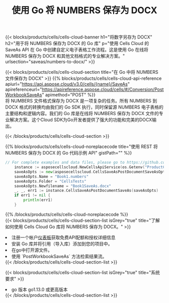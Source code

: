 ﻿---
title: 使用 Go 将 NUMBERS 保存为 DOCX
description: 利用Aspose.Cells Cloud SDK for Go将NUMBERS格式文件保存为DOCX格式文件。
kwords: Excel, Save NUMBERS as DOCX, REST, Go
howto: How to save NUMBERS as DOCX using Aspose.Cells Cloud Go library.
---
{{< blocks/products/cells/cells-cloud-banner h1="将数字另存为 DOCX" h2="用于将 NUMBERS 保存为 DOCX 的 Go 库" p="使用 Cells Cloud 的 SaveAs API 在 Go 中创建自定义电子表格工作流程。这是使用 Go 在线将 NUMBERS 保存为 DOCX 和其他文档格式的专业解决方案。" urlsection="saveas/numbers-to-docx/" >}}

{{< blocks/products/cells/cells-cloud-section title="在 Go 中将 NUMBERS 文件保存为 DOCX" >}}
{{% blocks/products/cells/cells-cloud-api-reference apiurl="https://api.aspose.cloud/v3.0/cells/{name}/SaveAs" apireferenceurl="https://apireference.aspose.cloud/cells/#/Conversion/PostWorkbookSaveAs" apimethod="POST" %}}
<br/>
将 NUMBERS 文件格式保存为 DOCX 是一项复杂的任务。所有 NUMBERS 到 DOCX 格式的转换均由我们的 Go SDK 执行，同时保留源 NUMBERS 电子表格的主要结构和逻辑内容。我们的 Go 库是在线将 NUMBERS 保存为 DOCX 文件的专业解决方案。这个Cloud SDK为Go开发者提供了强大的功能和完美的DOCX输出。

{{< /blocks/products/cells/cells-cloud-section >}}

{{% blocks/products/cells/cells-cloud-noreplacecode title="使用 REST 将 NUMBERS 保存为 DOCX 的 Go 代码示例 API" gistPath="" %}}
  
```go
// For complete examples and data files, please go to https://github.com/aspose-cells-cloud/aspose-cells-cloud-go/
    instance := asposecellscloud.NewCellsApiService(os.Getenv("ProductClientId"), os.Getenv("ProductClientSecret"))
    saveAsOpts := new(asposecellscloud.CellsSaveAsPostDocumentSaveAsOpts)
    saveAsOpts.Name = "Book1.numbers"
    saveAsOpts.Folder = "CellsTests"
    saveAsOpts.Newfilename = "Book1SaveAs.docx"
    _, _, err1 := instance.CellsSaveAsPostDocumentSaveAs(saveAsOpts)
    if err1 != nil {
	    println(err1)
    }
```
  
{{% /blocks/products/cells/cells-cloud-noreplacecode %}}
<br/>
{{< blocks/products/cells/cells-cloud-section-list isGrey="true" title="了解如何使用 Cells Cloud Go 库将 NUMBERS 保存为 DOCX。" >}}
<li>注册一个帐户<a href="https://dashboard.aspose.cloud/">仪表板</a>获取免费API配额和授权详细信息</li>
<li>安装 Go 库并将引用（导入库）添加到您的项目中。</li>
<li>在go中打开源文件。</li>
<li>使用 `PostWorkbookSaveAs` 方法检索结果流。</li>
{{< /blocks/products/cells/cells-cloud-section-list >}}

{{< blocks/products/cells/cells-cloud-section-list isGrey="true" title="系统要求" >}}
<li>go 版本 go1.13.0 或更高版本</li>
{{< /blocks/products/cells/cells-cloud-section-list >}}
